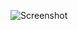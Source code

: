 ![Screenshot](https://raw.githubusercontent.com/Cryakl/Ultimate-RAT-Collection/refs/heads/main/NetBus/NetBus%201.53/Screenshot.png)
